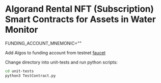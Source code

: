 # Algorand Rental NFT (Subscription) Smart Contracts for Assets in Water Monitor

FUNDING_ACCOUNT_MNEMONIC="<enter account mnemonic that canbe used tofund accounts>"


Add Algos to funding account from testnet [faucet](https://bank.testnet.algorand.network/)

Change directory into unit-tests and run python scripts:
```bash
cd unit-tests
python3 TestContract.py
```
